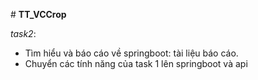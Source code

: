   # **T T _ V C C r o p** 
 
 *task2*:

- Tìm hiểu và báo cáo về springboot: tài liệu báo cáo.
- Chuyển các tính năng của task 1 lên springboot và api

